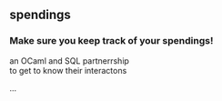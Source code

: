 ## spendings  

### Make sure you keep track of your spendings!  #

an OCaml and SQL partnerrship  
to get to know their interactons  

... 
